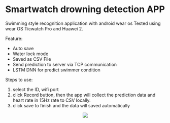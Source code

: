  # Smartwatch drowning detection APP
 Swimming style recognition application with android wear os 
Tested using wear OS Ticwatch Pro and Huawei 2.

Feature:
- Auto save 
- Water lock mode
- Saved as CSV File
- Send prediction to server via TCP communication
- LSTM DNN for predict swimmer condition

Steps to use:
1. select the ID, wifi port 
2. click Record button, then the app will collect the prediction data and heart rate in 15Hz rate to CSV locally.
3. click save to finish and the data will saved automatically
<p align="center">
<img src="https://github.com/farhantandia/WearableSensorDataCollector/blob/master/Capture.PNG"/>

</p>

